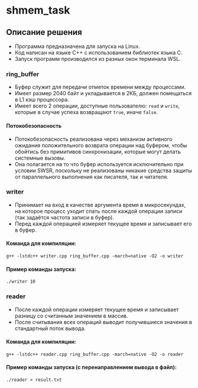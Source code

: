 # shmem_task

## Описание решения
- Программа предназначена для запуска на Linux.
- Код написан на языке С++ с использованием библиотек языка С.
- Запуск программ производился из разных окон терминала WSL.
### ring_buffer
- Буфер служит для передачи отметок времени между процессами.
- Имеет размер 2040 байт и укладывается в 2КБ, должен помещаться в L1 кэш процессора.
- Имеет всего 2 операции, доступные пользователю: `read` и `write`, которые в случае успеха возвращают `true`, иначе `false`.
#### Потокобезопасность
- Потокобезопасность реализована через механизм активного ожидания положительного возврата операции над буфером, чтобы обойтись без примитивов синхронизации, которые могут делать системные вызовы.
- Она полагается на то что буфер используется исключительно при условии SWSR, поскольку не реализованы никакие средства защиты от параллельного выполнения как писателя, так и читателя.
### writer
- Принимает на вход в качестве аргумента время в микросекундах, на которое процесс уходит спать после каждой операции записи (так задаётся частота записи в буфер).
- Перед каждой операцией измеряет текущее время и записывает его в буфер.
#### Команда для компиляции:
`g++ -lstdc++ writer.cpp ring_buffer.cpp -march=native -O2 -o writer`
#### Пример команды запуска:
`./writer 10`
### reader
- После каждой операции измеряет текущее время и записывает разницу со считанным значением в массив.
- После считывания всех операций выводит получившиеся значения в стандартный поток вывода.
#### Команда для компиляции:
`g++ -lstdc++ reader.cpp ring_buffer.cpp -march=native -O2 -o reader`
#### Пример команды запуска (с перенаправлением вывода в файл):
`./reader > result.txt`
